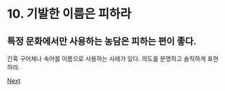 # 10. 기발한 이름은 피하라

## **특정 문화에서만 사용하는 농담은 피하는 편이 좋다.** 

간혹 구어체나 속어를 이름으로 사용하는 사례가 있다. 의도를 분명하고 솔직하게 표현하라.



[Next](11..md)